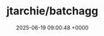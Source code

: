 ---
title: "jtarchie/batchagg"
link: "https://github.com/jtarchie/batchagg"
date: "2025-06-19 09:00:48 +0000"
description: ""
category: "github"
---